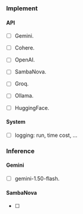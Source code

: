 ### Implement

#### API
- [ ] Gemini. 
- [ ] Cohere. 
- [ ] OpenAI. 
- [ ] SambaNova. 
- [ ] Groq. 
- [ ] Ollama.
- [ ] HuggingFace. 


#### System
- [ ] logging: run, time cost, ...

### Inference

#### Gemini

- [ ] gemini-1.50-flash.


#### SambaNova

- [ ]
